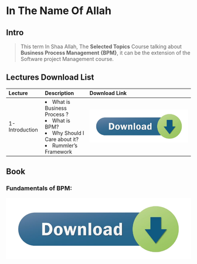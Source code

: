 # In The Name Of Allah

## Intro
> This term In Shaa Allah, The __Selected Topics__ Course talking about __Business Process Management {BPM}__, it can be the extension of the Software project Management course.

## Lectures Download List

|Lecture|Description| Download Link|
|:-|:-|:-|
|1- Introduction|<li>What is Business Process ?<li>What is BPM? <li> Why Should I Care about it?<li>Rummler’s Framework|[![](../PICS/Download.png)](https://github.com/mansoura-cis/4th_Grade_IS-Master-/raw/master/SelectedTopics%7BDr_Mohammad_Seyam%7D/Lectures/Lec%201%2020190930.pdf)|


## Book
### Fundamentals of BPM:
[![](../PICS/Download.png)](https://github.com/mansoura-cis/4th_Grade_IS-Master-/raw/master/SelectedTopics%7BDr_Mohammad_Seyam%7D/Books%20and%20Related%20Works/Fundamentals%20Of%20Business%20Process%20Management.pdf)
